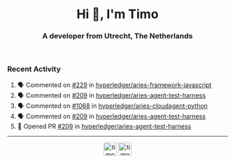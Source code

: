 <h1 align="center">Hi 👋, I'm Timo</h1>
<h3 align="center">A developer from Utrecht, The Netherlands</h3>
<br/>
<!-- https://github.com/rahuldkjain/github-profile-readme-generator --!>

<!--  <p align="left"><img src="https://github-readme-stats.vercel.app/api?username=timoglastra&show_icons=true&count_private=true&" alt="timoglastra" /></p> --!>

<!--
Github language stats
<p align="left"><img src="https://github-readme-stats.vercel.app/api/top-langs/?username=timoglastra&layout=compact" alt="timoglastra" /><p>
-->

<!-- Codestats language stats -->
<!-- <p align="left"><img src="https://codestats-readme.vercel.app/api/top-langs/?username=timoglastra&layout=compact&language_count=12" alt="timoglastra" /><p>    --!>
  
<h3>Recent Activity</h3>

<!--START_SECTION:activity-->
1. 🗣 Commented on [#229](https://github.com/hyperledger/aries-framework-javascript/issues/229) in [hyperledger/aries-framework-javascript](https://github.com/hyperledger/aries-framework-javascript)
2. 🗣 Commented on [#209](https://github.com/hyperledger/aries-agent-test-harness/issues/209) in [hyperledger/aries-agent-test-harness](https://github.com/hyperledger/aries-agent-test-harness)
3. 🗣 Commented on [#1068](https://github.com/hyperledger/aries-cloudagent-python/issues/1068) in [hyperledger/aries-cloudagent-python](https://github.com/hyperledger/aries-cloudagent-python)
4. 🗣 Commented on [#209](https://github.com/hyperledger/aries-agent-test-harness/issues/209) in [hyperledger/aries-agent-test-harness](https://github.com/hyperledger/aries-agent-test-harness)
5. 💪 Opened PR [#209](https://github.com/hyperledger/aries-agent-test-harness/pull/209) in [hyperledger/aries-agent-test-harness](https://github.com/hyperledger/aries-agent-test-harness)
<!--END_SECTION:activity-->

---

<p align="center">
<a href="https://twitter.com/timoglastra" target="blank"><img align="center" src="https://cdn.jsdelivr.net/npm/simple-icons@3.0.1/icons/twitter.svg" alt="timoglastra" height="30" width="30" /></a>
<a href="https://linkedin.com/in/timoglastra" target="blank"><img align="center" src="https://cdn.jsdelivr.net/npm/simple-icons@3.0.1/icons/linkedin.svg" alt="timoglastra" height="30" width="30" /></a>
</p>



